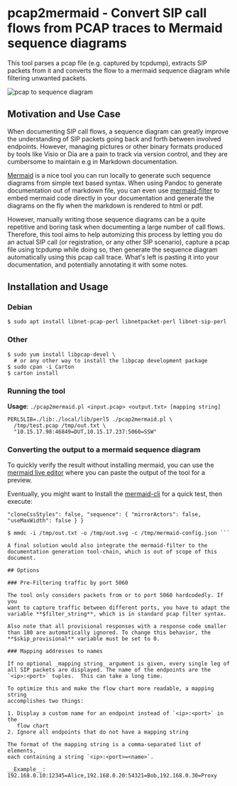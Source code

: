 # pcap2mermaid - Convert SIP call flows from PCAP traces to Mermaid sequence diagrams

This tool parses a pcap file (e.g. captured by tcpdump), extracts SIP
packets from it and converts the flow to a mermaid sequence diagram
while filtering unwanted packets.

![pcap to sequence
diagram](https://github.com/agranig/pcap2mermaid/raw/master/doc/pcap-to-seqdia.png
"PCAP to Mermaid sequence diagram")

## Motivation and Use Case

When documenting SIP call flows, a sequence diagram can greatly improve
the understanding of SIP packets going back and forth between involved
endpoints.  However, managing pictures or other binary formats produced
by tools like Visio or Dia are a pain to track via version control, and
they are cumbersome to maintain e.g in Markdown documentation.

[Mermaid](https://mermaidjs.github.io/) is a nice tool you can run
locally to generate such sequence diagrams from simple text based
syntax. When using Pandoc to generate documentation out of markdown
file, you can even use
[mermaid-filter](https://github.com/raghur/mermaid-filter) to embed
mermaid code directly in your documentation and generate the diagrams on
the fly when the markdown is rendered to html or pdf.

However, manually writing those sequence diagrams can be a quite
repetitive and boring task when documenting a large number of call
flows.  Therefore, this tool aims to help automizing this process by
letting you do an actual SIP call (or registration, or any other SIP
scenario), capture a pcap file using tcpdump while doing so, then
generate the sequence diagram automatically using this pcap call trace.
What's left is pasting it into your documentation, and potentially
annotating it with some notes.

## Installation and Usage

### Debian

```
$ sudo apt install libnet-pcap-perl libnetpacket-perl libnet-sip-perl
```

### Other

```
$ sudo yum install libpcap-devel \
  # or any other way to install the libpcap development package
$ sudo cpan -i Carton
$ carton install
```

### Running the tool

__Usage__: `./pcap2mermaid.pl <input.pcap> <output.txt> [mapping string]`

```
PERL5LIB=./lib:./local/lib/perl5 ./pcap2mermaid.pl \
  /tmp/test.pcap /tmp/out.txt \
  "10.15.17.98:46849=DUT,10.15.17.237:5060=SSW"
```

### Converting the output to a mermaid sequence diagram

To quickly verify the result without installing mermaid, you can use the
[mermaid live editor](https://mermaidjs.github.io/mermaid-live-editor)
where you can paste the output of the tool for a preview.

Eventually, you might want to Install the
[mermaid-cli](https://github.com/mermaidjs/mermaid.cli) for a quick
test, then execute:

``` $ cat /tmp/mermaid-config.json { "theme": "forest", "themeCSS": "",
"cloneCssStyles": false, "sequence": { "mirrorActors": false,
"useMaxWidth": false } }

$ mmdc -i /tmp/out.txt -o /tmp/out.svg -c /tmp/mermaid-config.json ```

A final solution would also integrate the mermaid-filter to the
documentation generation tool-chain, which is out of scope of this
document.

## Options

### Pre-Filtering traffic by port 5060

The tool only considers packets from or to port 5060 hardcodedly. If you
want to capture traffic between different ports, you have to adapt the
variable **$filter_string**, which is in standard pcap filter syntax.

Also note that all provisional responses with a response code smaller
than 180 are automatically ignored. To change this behavior, the
**$skip_provisional** variable must be set to 0.

### Mapping addresses to names

If no optional _mapping string_ argument is given, every single leg of
all SIP packets are displayed. The name of the endpoints are the
`<ip>:<port>` tuples.  This can take a long time.

To optimize this and make the flow chart more readable, a mapping string
accomplishes two things:

1. Display a custom name for an endpoint instead of `<ip>:<port>` in the
   flow chart
2. Ignore all endpoints that do not have a mapping string

The format of the mapping string is a comma-separated list of elements,
each containing a string `<ip>:<port>=<name>`.

__Example__: 192.168.0.10:12345=Alice,192.168.0.20:54321=Bob,192.168.0.30=Proxy
